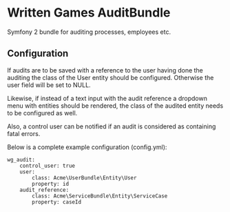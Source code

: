 Written Games AuditBundle
=========================

Symfony 2 bundle for auditing processes, employees etc.

## Configuration

If audits are to be saved with a reference to the user having done the auditing
the class of the User entity should be configured. Otherwise the user field will
be set to NULL.

Likewise, if instead of a text input with the audit reference a dropdown menu
with entities should be rendered, the class of the audited entity needs to be
configured as well.

Also, a control user can be notified if an audit is considered as containing
fatal errors.

Below is a complete example configuration (config.yml):

```
wg_audit:
    control_user: true
    user:
        class: Acme\UserBundle\Entity\User
        property: id
    audit_reference:
        class: Acme\ServiceBundle\Entity\ServiceCase
        property: caseId
```

